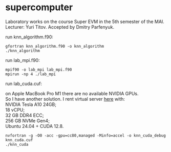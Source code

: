 # supercomputer
Laboratory works on the course Super EVM in the 5th semester of the MAI.  
Lecturer: Yuri Titov. Accepted by Dmitry Parfenyuk.

run knn_algorithm.f90:
```
gfortran knn_algorithm.f90 -o knn_algorithm
./knn_algorithm
```

run lab_mpi.f90:
```
mpif90 -o lab_mpi lab_mpi.f90
mpirun -np 4 ./lab_mpi
```

run lab_cuda.cuf:

on Apple MacBook Pro M1 there are no available NVIDIA GPUs.  
So I have another solution. I rent virtual server [here](https://intelion.cloud) with:  
NVIDIA Tesla A10 24GB;  
18 vCPU;  
32 GB DDR4 ECC;  
256 GB NVMe Gen4;  
Ubuntu 24.04 + CUDA 12.8.  

```
nvfortran -g -O0 -acc -gpu=cc80,managed -Minfo=accel -o knn_cuda_debug knn_cuda.cuf
./knn_cuda
```
